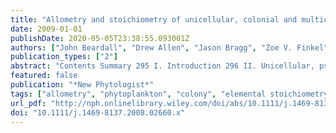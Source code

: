 ```yaml
---
title: "Allometry and stoichiometry of unicellular, colonial and multicellular phytoplankton"
date: 2009-01-01
publishDate: 2020-05-05T23:38:55.093001Z
authors: ["John Beardall", "Drew Allen", "Jason Bragg", "Zoe V. Finkel", "Kevin J. Flynn", "Antonietta Quigg", "T. Alwyn V. Rees", "Anthony Richardson", "John A. Raven"]
publication_types: ["2"]
abstract: "Contents Summary 295 I. Introduction 296 II. Unicellular, pseudocolonial, colonial and multicellular phytoplankton: definitions, taxonomy and morphology 296 III. Symbioses 298 IV. Physical constraints on size, morphology and motility 298 V. Elemental stoichiometry 302 VI. Allometry of specific growth rates and specific metabolic rates 302 VII. Trophic interactions 303 VIII. Global significance of large unicells, colonies and multicellular organisms 303 IX. Significance of colonies and multicellular organisms relative to large unicells in the phytoplankton 304 Acknowledgements 306 References 306"
featured: false
publication: "*New Phytologist*"
tags: ["allometry", "phytoplankton", "colony", "elemental stoichiometry", "multicellular organism", "symbiosis", "unicells", "vertical motion"]
url_pdf: "http://nph.onlinelibrary.wiley.com/doi/abs/10.1111/j.1469-8137.2008.02660.x"
doi: "10.1111/j.1469-8137.2008.02660.x"
---
```


